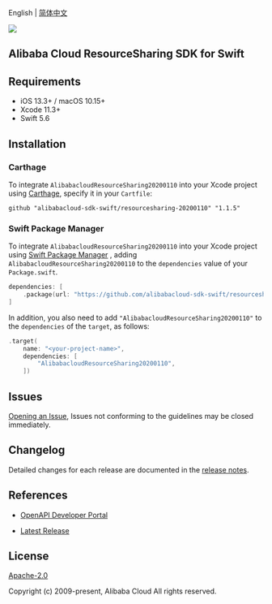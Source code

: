 English | [简体中文](README-CN.md)

![](https://aliyunsdk-pages.alicdn.com/icons/AlibabaCloud.svg)

## Alibaba Cloud ResourceSharing SDK for Swift

## Requirements

- iOS 13.3+ / macOS 10.15+
- Xcode 11.3+
- Swift 5.6

## Installation

### Carthage

To integrate `AlibabacloudResourceSharing20200110` into your Xcode project using [Carthage](https://github.com/Carthage/Carthage), specify it in your `Cartfile`:

```ogdl
github "alibabacloud-sdk-swift/resourcesharing-20200110" "1.1.5"
```

### Swift Package Manager

To integrate `AlibabacloudResourceSharing20200110` into your Xcode project using [Swift Package Manager](https://swift.org/package-manager/) , adding `AlibabacloudResourceSharing20200110` to the `dependencies` value of your `Package.swift`.

```swift
dependencies: [
    .package(url: "https://github.com/alibabacloud-sdk-swift/resourcesharing-20200110.git", from: "1.1.5")
]
```

In addition, you also need to add `"AlibabacloudResourceSharing20200110"` to the `dependencies` of the `target`, as follows:

```swift
.target(
    name: "<your-project-name>",
    dependencies: [
        "AlibabacloudResourceSharing20200110",
    ])
```

## Issues

[Opening an Issue](https://github.com/alibabacloud-sdk-swift/resourcesharing-20200110/issues/new), Issues not conforming to the guidelines may be closed immediately.

## Changelog

Detailed changes for each release are documented in the [release notes](./ChangeLog.txt).

## References

* [OpenAPI Developer Portal](https://next.api.alibabacloud.com/home)
- [Latest Release](https://github.com/alibabacloud-sdk-swift/resourcesharing-20200110)

## License

[Apache-2.0](http://www.apache.org/licenses/LICENSE-2.0)

Copyright (c) 2009-present, Alibaba Cloud All rights reserved.
